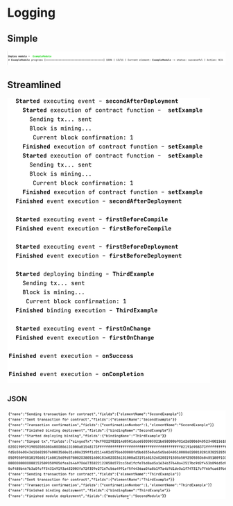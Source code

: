 # Logging

## Simple

![simple](../images/simple_prompting.png)

## Streamlined

![streamlined](../images/streamlined_prompting.png)

### JSON

![json](../images/json_prompting.png)

